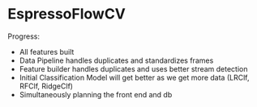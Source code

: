# EspressoFlowCV

Progress:
- All features built
- Data Pipeline handles duplicates and standardizes frames 
- Feature builder handles duplicates and uses better stream detection
- Initial Classification Model will get better as we get more data (LRClf, RFClf, RidgeClf)
- Simultaneously planning the front end and db
